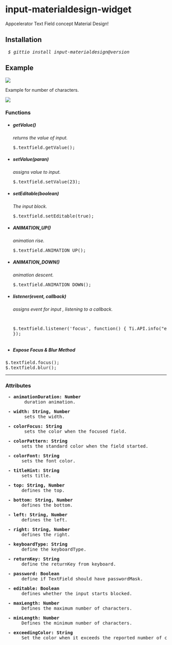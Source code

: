 # input-materialdesign-widget
Appcelerator Text Field concept Material Design!

<h2>Installation</h2>
<pre> <i>$ gittio install input-materialdesign@version</i></pre>

<h2>Example</h2>
<img src="asset/example-input.gif"/>

<p>Example for number of characters.<p>
<img src="asset/androidl.png"/>

<b><h3>Functions</h3></b>

  - <h5>getValue()</h5>
  	<i>returns the value of input.</i>
  	<br>
  	<pre>
  	$.textfield.getValue();
  	</pre>
  	
  - <h5>setValue(paran)</h5>
  	<i>assigns value to input.</i>
  	<br>
  	<pre>
  	$.textfield.setValue(23);
  	</pre> 
  
  - <h5>setEditable(boolean)</h5>
  	<i>The input block.</i>
  	<br>
  	<pre>
  	$.textfield.setEditable(true);
  	</pre>
  	
  - <h5>ANIMATION_UP()</h5>
  	<i>animation rise.</i>
  	<br>
  	<pre>
  	$.textfield.ANIMATION_UP();
  	</pre> 	
  	
  - <h5>ANIMATION_DOWN()</h5>
  	<i>animation descent.</i>
  	<br>
  	<pre>
  	$.textfield.ANIMATION_DOWN();	
  	</pre> 	
  
- <h5>listener(event, callback)</h5>
  <i>assigns event for input , listening to a callback.</i>
  <br>
  <pre>
  
  $.textfield.listener('focus', function() {
  	Ti.API.info("even focus");
  });
  </pre>

- <h5>Expose Focus & Blur Method</h5>
<pre>
$.textfield.focus();
$.textfield.blur();
</pre>

--------------------------------------------------------------------------------

<h3>Attributes</h3>

<pre> <b>- animationDuration: Number</b> 
       duration animation.</pre>

<pre> <b>- width: String, Number</b> 
       sets the width.</pre>

 <pre> <b>- colorFocus: String</b> 
       sets the color when the focused field.</pre>
      
  <pre> <b>- colorPattern: String</b> 
      sets the standard color when the field started.</pre>
  
  <pre> <b>- colorFont: String</b> 
      sets the font color.</pre>
  
  <pre> <b>- titleHint: String</b> 
      sets title.</pre>
  
  <pre> <b>- top: String, Number</b> 
      defines the top.</pre>
  
  <pre> <b>- bottom: String, Number</b> 
      defines the bottom.</pre>

  <pre> <b>- left: String, Number</b> 
      defines the left.</pre>
  
  <pre> <b>- right: String, Number</b> 
      defines the right.</pre>
      
  <pre> <b>- keyboardType: String </b>
  	  define the keyboardType.</pre>
  
  <pre> <b>- returnKey: String </b>
  	  define the returnKey from keyboard.</pre>

  <pre> <b>- password: Boolean </b>
  	  define if TextField should have passwordMask.</pre>
  
  <pre> <b>- editable: Boolean </b>
  	  defines whether the input starts blocked.</pre>	 
  
  <pre> <b>- maxLength: Number </b>
  	  Defines the maximum number of characters.</pre>		  
  
   <pre> <b>- minLength: Number </b>
  	  Defines the minimum number of characters.</pre>		 
  	 
  <pre> <b>- exceedingColor: String </b>
  	  Set the color when it exceeds the reported number of characters.</pre>	  
  
